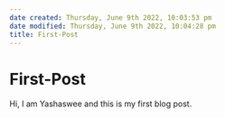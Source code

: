 ```yaml
---
date created: Thursday, June 9th 2022, 10:03:53 pm
date modified: Thursday, June 9th 2022, 10:04:28 pm
title: First-Post
---
```


# First-Post

Hi, I am Yashaswee and this is my first blog post.
